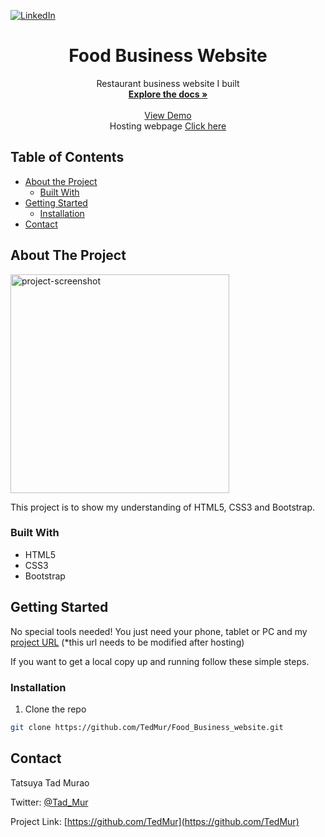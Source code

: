 
[![LinkedIn][linkedin-shield]][linkedin-url]




  <h1 align="center">Food Business Website</h1>

  <p align="center">
    Restaurant business website I built
    <br />
    <a href="https://github.com/TedMur/Food_Business_website/blob/master/index.html"><strong>Explore the docs »</strong></a>
    <br />
    <br />
    <a href="https://github.com/github_username/repo">View Demo</a>
    <br />
    Hosting webpage <a type="button" href="https://gist.github.com/TylerFisher/6127328">Click here<a>
  </p>
</p>



<!-- TABLE OF CONTENTS -->
## Table of Contents

* [About the Project](#about-the-project)
  * [Built With](#built-with)
* [Getting Started](#getting-started)
  * [Installation](#installation)
* [Contact](#contact)

<!-- ABOUT THE PROJECT -->
## About The Project

<img width="350" alt="project-screenshot" src="https://user-images.githubusercontent.com/43765928/65654141-65313180-dfdd-11e9-993e-e44a53c41d75.png">

This project is to show my understanding of HTML5, CSS3 and Bootstrap.


### Built With

* HTML5
* CSS3
* Bootstrap



<!-- GETTING STARTED -->
## Getting Started

No special tools needed! You just need your phone, tablet or PC and my [project URL](https://github.com/TedMur/Food_Business_website/blob/master/index.html) (*this url needs to be modified after hosting)

If you want to get a local copy up and running follow these simple steps.

### Installation
 
1. Clone the repo
```sh
git clone https://github.com/TedMur/Food_Business_website.git
```

<!-- CONTACT -->
## Contact

Tatsuya Tad Murao 

Twitter: [@Tad_Mur](https://twitter.com/Tad_Mur) 

Project Link: [https://github.com/TedMur](https://github.com/TedMur)


<!-- MARKDOWN LINKS & IMAGES -->
<!-- https://www.markdownguide.org/basic-syntax/#reference-style-links -->
[stars-shield]: https://img.shields.io/github/stars/othneildrew/Best-README-Template.svg?style=flat-square
[stars-url]: https://github.com/othneildrew/Best-README-Template/stargazers
[linkedin-shield]: https://img.shields.io/badge/-LinkedIn-black.svg?style=flat-square&logo=linkedin&colorB=555
[linkedin-url]: https://www.linkedin.com/in/tatsuya-tad-murao
[product-screenshot]: https://user-images.githubusercontent.com/43765928/65654141-65313180-dfdd-11e9-993e-e44a53c41d75.png
[product-url]: https://www.youtube.com
